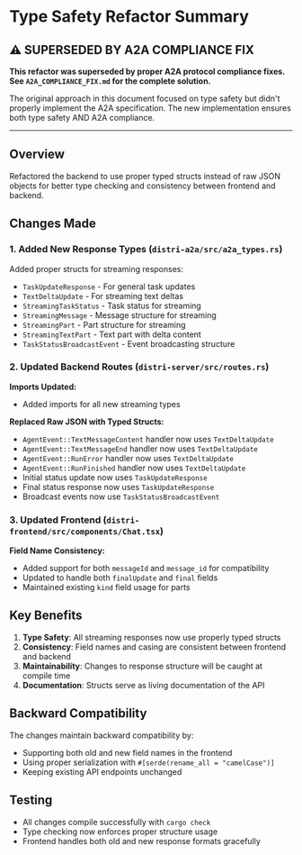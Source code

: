 # Type Safety Refactor Summary

## **⚠️ SUPERSEDED BY A2A COMPLIANCE FIX**

**This refactor was superseded by proper A2A protocol compliance fixes. See `A2A_COMPLIANCE_FIX.md` for the complete solution.**

The original approach in this document focused on type safety but didn't properly implement the A2A specification. The new implementation ensures both type safety AND A2A compliance.

---

## Overview
Refactored the backend to use proper typed structs instead of raw JSON objects for better type checking and consistency between frontend and backend.

## Changes Made

### 1. Added New Response Types (`distri-a2a/src/a2a_types.rs`)

Added proper structs for streaming responses:
- `TaskUpdateResponse` - For general task updates
- `TextDeltaUpdate` - For streaming text deltas
- `StreamingTaskStatus` - Task status for streaming
- `StreamingMessage` - Message structure for streaming
- `StreamingPart` - Part structure for streaming
- `StreamingTextPart` - Text part with delta content
- `TaskStatusBroadcastEvent` - Event broadcasting structure

### 2. Updated Backend Routes (`distri-server/src/routes.rs`)

**Imports Updated:**
- Added imports for all new streaming types

**Replaced Raw JSON with Typed Structs:**
- `AgentEvent::TextMessageContent` handler now uses `TextDeltaUpdate`
- `AgentEvent::TextMessageEnd` handler now uses `TextDeltaUpdate` 
- `AgentEvent::RunError` handler now uses `TextDeltaUpdate`
- `AgentEvent::RunFinished` handler now uses `TextDeltaUpdate`
- Initial status update now uses `TaskUpdateResponse`
- Final status response now uses `TaskUpdateResponse`
- Broadcast events now use `TaskStatusBroadcastEvent`

### 3. Updated Frontend (`distri-frontend/src/components/Chat.tsx`)

**Field Name Consistency:**
- Added support for both `messageId` and `message_id` for compatibility
- Updated to handle both `finalUpdate` and `final` fields
- Maintained existing `kind` field usage for parts

## Key Benefits

1. **Type Safety**: All streaming responses now use properly typed structs
2. **Consistency**: Field names and casing are consistent between frontend and backend
3. **Maintainability**: Changes to response structure will be caught at compile time
4. **Documentation**: Structs serve as living documentation of the API

## Backward Compatibility

The changes maintain backward compatibility by:
- Supporting both old and new field names in the frontend
- Using proper serialization with `#[serde(rename_all = "camelCase")]`
- Keeping existing API endpoints unchanged

## Testing

- All changes compile successfully with `cargo check`
- Type checking now enforces proper structure usage
- Frontend handles both old and new response formats gracefully